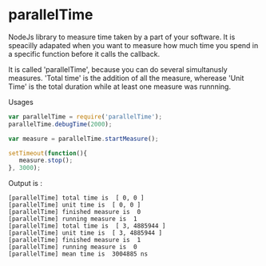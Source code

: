 # parallelTime
NodeJs library to measure time taken by a part of your software. It is speacilly adapated when you want to measure how much time you spend in a specific function before it calls the callback.

It is called 'parallelTime', because you can do several simultanusly measures.
'Total time' is the addition of all the measure, wherease 'Unit Time' is the total duration while at least one measure was runnning.

Usages

```javascript
var parallelTime = require('parallelTime');
parallelTime.debugTime(2000);

var measure = parallelTime.startMeasure();

setTimeout(function(){
   measure.stop();
}, 3000);

```

Output is :
```
[parallelTime] total time is  [ 0, 0 ]
[parallelTime] unit time is  [ 0, 0 ]
[parallelTime] finished measure is  0
[parallelTime] running measure is  1
[parallelTime] total time is  [ 3, 4885944 ]
[parallelTime] unit time is  [ 3, 4885944 ]
[parallelTime] finished measure is  1
[parallelTime] running measure is  0
[parallelTime] mean time is  3004885 ns
```
